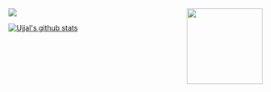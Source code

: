 <!-- ### <img align='right' src="https://media.giphy.com/media/fwbZnTftCXVocKzfxR/giphy.gif" width="280"> -->

## <img align='right' src="https://media.giphy.com/media/M9gbBd9nbDrOTu1Mqx/giphy.gif" width="150">

![](https://komarev.com/ghpvc/?username=ujjalacharya&color=f95378)

[![Ujjal's github stats](https://github-readme-stats.vercel.app/api?username=ujjalacharya&show_icons=true&theme=radical&hide=contribs)](https://instagram.com/acharya.uzzol)
